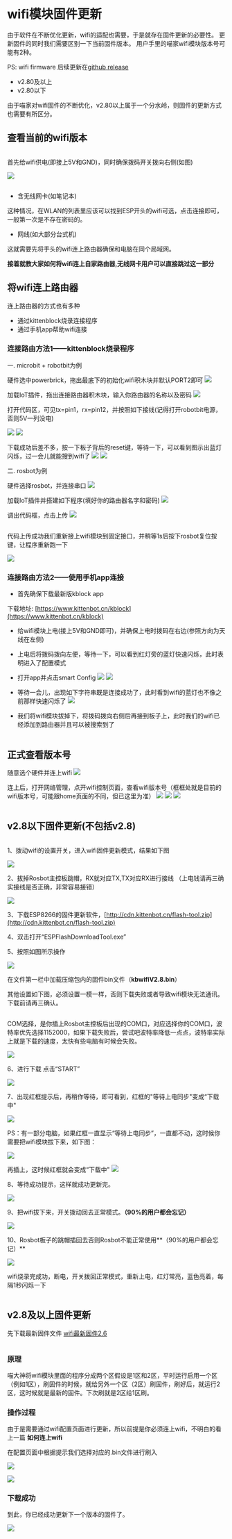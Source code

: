 # wifi模块固件更新 

由于软件在不断优化更新，wifi的适配也需要，于是就存在固件更新的必要性。 
更新固件的同时我们需要区别一下当前固件版本。
用户手里的喵家wifi模块版本号可能有2种。 

PS: wifi firmware 后续更新在[github release](https://github.com/KittenBot/kittenbot-docs/releases/)

- v2.80及以上
- v2.80以下  

由于喵家对wifi固件的不断优化，v2.80以上属于一个分水岭，则固件的更新方式也需要有所区分。  

## 查看当前的wifi版本

```important:: 要查看当前wifi版本，第一件事就是需要先连接wifi，而后才位于kittenblock的wifi管理面板中查看信息。
``` 

首先给wifi供电(即接上5V和GND)，同时确保拨码开关拨向右侧(如图)

![](images/wifiUG_1.png) 

```important:: 接着是确认连接wifi存在2种情况，分别就是你使用的电脑是否含有无线网卡
```

- 含无线网卡(如笔记本)  

这种情况，在WLAN的列表里应该可以找到ESP开头的wifi可选，点击连接即可，一般第一次是不存在密码的。 

- 网线(如大部分台式机) 

这就需要先将手头的wifi连上路由器确保和电脑在同个局域网。 

**接着就教大家如何将wifi连上自家路由器,无线网卡用户可以直接跳过这一部分**

## 将wifi连上路由器 

连上路由器的方式也有多种 

- 通过kittenblock烧录连接程序 
- 通过手机app帮助wifi连接 

### 连接路由方法1——kittenblock烧录程序 

一. microbit + robotbit为例  

硬件选中powerbrick，拖出最底下的初始化wifi积木块并默认PORT2即可 
![](images/wifiUG_2.png)  

加载IoT插件，拖出连接路由器积木块，输入你路由器的名称以及密码 
![](images/wifiUG_4.png)  

打开代码区，可见tx=pin1，rx=pin12，并按照如下接线(记得打开robotbit电源，否则5V一列没电)

![](images/wifiUG_3.png)
![](images/wifiUG_5.png)   

下载成功后差不多，按一下板子背后的reset键，等待一下，可以看到图示出蓝灯闪烁，过一会儿就能搜到wifi了
![](images/wifiUG_6.png)
![](images/wifiUG_7.png) 

二. rosbot为例 

硬件选择rosbot，并连接串口
![](images/wifiUG_11.png)  

加载IoT插件并搭建如下程序(填好你的路由器名字和密码)
![](images/wifiUG_12.png)   

调出代码框，点击上传
![](images/wifiUG_14.png)  

```attention:: 上传代码的时候需要提前将wifi模块拔掉
``` 

代码上传成功我们重新接上wifi模块到固定接口，并稍等1s后按下rosbot复位按键，让程序重新跑一下 

![](images/wifiUG_15.png)   

### 连接路由方法2——使用手机app连接 

- 首先确保下载最新版kblock app 

下载地址: [https://www.kittenbot.cn/kblock](https://www.kittenbot.cn/kblock) 

- 给wifi模块上电(接上5V和GND即可)，并确保上电时拨码在右边(参照方向为天线在左侧)

- 上电后将拨码拨向左便，等待一下，可以看到红灯旁的蓝灯快速闪烁，此时表明进入了配置模式 

- 打开app并点击smart Config
![](images/wifiUG_16.png) 
![](images/wifiUG_17.png)  

- 等待一会儿，出现如下字符串既是连接成功了，此时看到wifi的蓝灯也不像之前那样快速闪烁了 
![](images/wifiUG_18.png)  

- 我们将wifi模块拔掉下，将拨码拨向右侧后再接到板子上，此时我们的wifi已经添加到路由器并且可以被搜索到了 

```attention:: 拔下来是为了断电，这一步是必须的
```

## 正式查看版本号 

随意选个硬件并连上wifi 
![](images/wifiUG_7.png)  

连上后，打开网络管理，点开wifi控制页面，查看wifi版本号（框框处就是目前的wifi版本号，可能跟home页面的不同，但已这里为准）
![](images/wifiUG_8.png)
![](images/wifiUG_9.png)
![](images/wifiUG_10.png)  

```important:: 如此一来我们既了解了如何连上wifi并查看版本号，而后根据版本号选择以下的更新方式
``` 

## v2.8以下固件更新(不包括v2.8) 

```attention::如果是v2.8及以上用户，这一步可以跳过。更新固件要么使用rosbot，要么只能使用[USB转TTL模块]（淘宝可以搜到）
```

1、拨动wifi的设置开关，进入wifi固件更新模式，结果如下图

![](images/update01.png)

2、拔掉Rosbot主控板跳帽，RX就对应TX,TX对应RX进行接线 
（上电钱请再三确实接线是否正确，非常容易接错）

![](images/update02.jpg)


3、下载ESP8266的固件更新软件，[http://cdn.kittenbot.cn/flash-tool.zip](http://cdn.kittenbot.cn/flash-tool.zip)

4、双击打开“ESPFlashDownloadTool.exe”

5、按照如图所示操作

![](images/update03.jpg)



在文件第一栏中加载压缩包内的固件bin文件（**kbwifiV2.8.bin**）

其他设置如下图，必须设置一模一样，否则下载失败或者导致wifi模块无法通讯。下载前请再三确认。

```attention:: 左上角一定要勾上，不够相当于没选固件，烧了个寂寞
```

COM选择，是你插上Rosbot主控板后出现的COM口，对应选择你的COM口，波特率优先选择1152000，如果下载失败后，尝试吧波特率降低一点点，波特率实际上就是下载的速度，太快有些电脑有时候会失败。

![](images/update04.jpg)

6、进行下载
点击“START”

![](images/update05.jpg)

7、出现红框提示后，再稍作等待，即可看到，红框的"等待上电同步"变成“下载中"

![](images/update06.jpg)

PS：有一部分电脑，如果红框一直显示“等待上电同步”，一直都不动，这时候你需要把wifi模块拔下来，如下图：

![](images/update07.jpg)

再插上，这时候红框就会变成“下载中"
![](images/update08.jpg)

8、等待成功提示，这样就成功更新完。

![](images/update09.jpg)
  
9、把wifi拔下来，开关拨动回去正常模式。**（90%的用户都会忘记）**

![](images/update10.png)

10、Rosbot板子的跳帽插回去否则Rosbot不能正常使用**（90%的用户都会忘记）**
  
![](images/update11.png) 

wifi烧录完成功，断电，开关拨回正常模式，重新上电，红灯常亮，蓝色亮着，每隔1秒闪烁一下  

```attention:: 如果更新失败了，请重新再尝试一下，检查下步骤是否错误或者是否遗漏。更新完请继续下面章节的更新
```



 
## v2.8及以上固件更新
 
先下载最新固件文件 
[wifi最新固件2.6](https://github.com/KittenBot/kittenbot-docs/releases/tag/wifi_2.86) 

```important:: v2.8的以上wifi的革新就是利用网页给wifi刷固件
``` 

### 原理
喵大神将wifi模块里面的程序分成两个区假设是1区和2区，平时运行启用一个区（例如1区），刷固件的时候，就给另外一个区（2区）刷固件，刷好后，就运行2区，这时候就是最新的固件。下次刷就是2区给1区刷。 

### 操作过程 

由于是需要通过wifi配置页面进行更新，所以前提是你必须连上wifi，不明白的看上一篇 **如何连上wifi** 

在配置页面中根据提示我们选择对应的.bin文件进行刷入 

![](images/15.png) 

![](images/16.png) 

### 下载成功

到此，你已经成功更新下一个版本的固件了。

![](images/18.png) 





